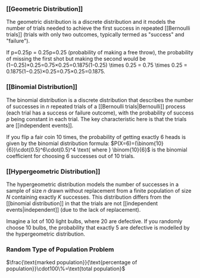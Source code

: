 ### [[Geometric Distribution]]
The geometric distribution is a discrete distribution and it models the number of trials needed to achieve the first success in repeated [[Bernoulli trials]] (trials with only two outcomes, typically termed as "success" and "failure").

If p=0.25p = 0.25p=0.25 (probability of making a free throw), the probability of missing the first shot but making the second would be (1−0.25)×0.25=0.75×0.25=0.1875(1-0.25) \times 0.25 = 0.75 \times 0.25 = 0.1875(1−0.25)×0.25=0.75×0.25=0.1875.
### [[Binomial Distribution]]
The binomial distribution is a discrete distribution that describes the number of successes in $n$ repeated trials of a [[Bernoulli trials|Bernoulli]] process (each trial has a success or failure outcome), with the probability of success $p$ being constant in each trial. The key characteristic here is that the trials are [[independent events]].

If you flip a fair coin 10 times, the probability of getting exactly 6 heads is given by the binomial distribution formula: $P(X=6)=(​\binom{10}{6})\cdot(0.5)^6\cdot(0.5)^4 \text{ where } \binom{10}{6}$ is the binomial coefficient for choosing 6 successes out of 10 trials.

### [[Hypergeometric Distribution]]
The hypergeometric distribution models the number of successes in a sample of size $n$ drawn without replacement from a finite population of size $N$ containing exactly $K$ successes. This distribution differs from the [[binomial distribution]] in that the trials are not [[independent events|independent]] (due to the lack of replacement).

Imagine a lot of 100 light bulbs, where 20 are defective. If you randomly choose 10 bulbs, the probability that exactly 5 are defective is modelled by the hypergeometric distribution.

### Random Type of Population Problem
$\frac{\text{marked population}}{\text{percentage of population}}\cdot100\%=\text{total population}$

